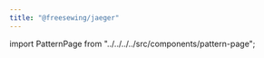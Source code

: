 ```yaml
---
title: "@freesewing/jaeger"
---
```


import PatternPage from "../../../../src/components/pattern-page";

<patternpage pattern="jaeger" />